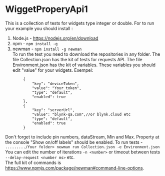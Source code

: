 # WiggetProperyApi1
This is a collection of tests for widgets type integer or double.
For to run your example you should  install :
  1. Node.js - <https://nodejs.org/en/download>
  2. npm - ```npm install -g```
  3. newman - ```npm install -g newman```                                         
To run the test you need to download the repositories in any folder.
The file Collection.json has the kit of tests for requests API.
The file Environment.json has the kit of variables. These variables you should
edit "value" for your widgets. 
Exempel:                   
``` "values": [
		{
			"key": "deviceToken",
			"value": "Your token",
			"type": "default",
			"enabled": true
		},
		{
			"key": "serverUrl",
			"value": "blynk-qa.com",//or blynk.cloud etc
			"type": "default",
			"enabled": true
		}
```                                                   


Don't forget to include pin numbers, dataStream, Min and Max. Property at the console "Show on/off labels" should be enabled.
To run tests - 
                       ```........./Your folder> newman run Collection.json -e Environment.json```              	  
You can edit the number of iterations  ``` -n <number> ``` or timeout between tests ``` --delay-request <number ms> ``` etc.         
The full kit of commands is <https://www.npmjs.com/package/newman#command-line-options>.
